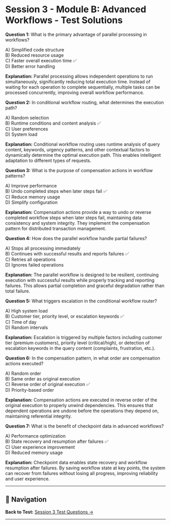# Session 3 - Module B: Advanced Workflows - Test Solutions

**Question 1:** What is the primary advantage of parallel processing in workflows?  

A) Simplified code structure  
B) Reduced resource usage  
C) Faster overall execution time ✅  
D) Better error handling  

**Explanation:** Parallel processing allows independent operations to run simultaneously, significantly reducing total execution time. Instead of waiting for each operation to complete sequentially, multiple tasks can be processed concurrently, improving overall workflow performance.

**Question 2:** In conditional workflow routing, what determines the execution path?  

A) Random selection  
B) Runtime conditions and content analysis ✅  
C) User preferences  
D) System load  

**Explanation:** Conditional workflow routing uses runtime analysis of query content, keywords, urgency patterns, and other contextual factors to dynamically determine the optimal execution path. This enables intelligent adaptation to different types of requests.

**Question 3:** What is the purpose of compensation actions in workflow patterns?  

A) Improve performance  
B) Undo completed steps when later steps fail ✅  
C) Reduce memory usage  
D) Simplify configuration  

**Explanation:** Compensation actions provide a way to undo or reverse completed workflow steps when later steps fail, maintaining data consistency and system integrity. They implement the compensation pattern for distributed transaction management.

**Question 4:** How does the parallel workflow handle partial failures?  

A) Stops all processing immediately  
B) Continues with successful results and reports failures ✅  
C) Retries all operations  
D) Ignores failed operations  

**Explanation:** The parallel workflow is designed to be resilient, continuing execution with successful results while properly tracking and reporting failures. This allows partial completion and graceful degradation rather than total failure.

**Question 5:** What triggers escalation in the conditional workflow router?  

A) High system load  
B) Customer tier, priority level, or escalation keywords ✅  
C) Time of day  
D) Random intervals  

**Explanation:** Escalation is triggered by multiple factors including customer tier (premium customers), priority level (critical/high), or detection of escalation keywords in the query content (complaints, frustration, etc.).

**Question 6:** In the compensation pattern, in what order are compensation actions executed?  

A) Random order  
B) Same order as original execution  
C) Reverse order of original execution ✅  
D) Priority-based order  

**Explanation:** Compensation actions are executed in reverse order of the original execution to properly unwind dependencies. This ensures that dependent operations are undone before the operations they depend on, maintaining referential integrity.

**Question 7:** What is the benefit of checkpoint data in advanced workflows?  

A) Performance optimization  
B) State recovery and resumption after failures ✅  
C) User experience improvement  
D) Reduced memory usage  

**Explanation:** Checkpoint data enables state recovery and workflow resumption after failures. By saving workflow state at key points, the system can recover from failures without losing all progress, improving reliability and user experience.

---

## 🧭 Navigation

**Back to Test:** [Session 3 Test Questions →](Session3_*.md#multiple-choice-test)

---
